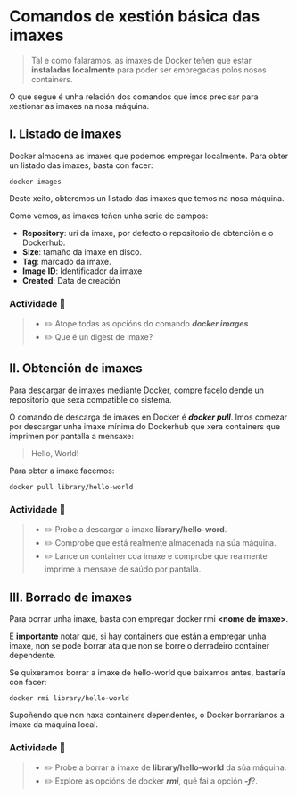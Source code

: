 # Comandos de xestión básica das imaxes

> Tal e como falaramos, as imaxes de Docker teñen que estar **instaladas localmente** para poder ser empregadas polos nosos containers. 

O que segue é unha relación dos comandos que imos precisar para xestionar as imaxes na nosa máquina. 

## I. Listado de imaxes

Docker almacena as imaxes que podemos empregar localmente. Para obter un listado das imaxes, basta con facer:

```shell
docker images
```

Deste xeito, obteremos un listado das imaxes que temos na nosa máquina. 

Como vemos, as imaxes teñen unha serie de campos:

- **Repository**: uri da imaxe, por defecto o repositorio de obtención e o Dockerhub. 
- **Size**: tamaño da imaxe en disco.
- **Tag**: marcado da imaxe. 
- **Image ID**: Identificador da imaxe
- **Created**: Data de creación

### Actividade 📖
>- ✏️ Atope todas as opcións do comando _**docker images**_
>- ✏️ Que é un digest de imaxe?

## II. Obtención de imaxes

Para descargar de imaxes mediante Docker, compre facelo dende un repositorio que sexa compatible co sistema. 

O comando de descarga de imaxes en Docker é _**docker pull**_. Imos comezar por descargar unha imaxe mínima do Dockerhub que xera containers que imprimen por pantalla a mensaxe:

> Hello, World!

Para obter a imaxe facemos:

```shell
docker pull library/hello-world
```

### Actividade 📖
>- ✏️ Probe a descargar a imaxe **library/hello-word**.
>- ✏️ Comprobe que está realmente almacenada na súa máquina.
>- ✏️ Lance un container coa imaxe e comprobe que realmente imprime a mensaxe de saúdo por pantalla.

## III. Borrado de imaxes

Para borrar unha imaxe, basta con empregar docker rmi **\<nome de imaxe\>**.

É **importante** notar que, si hay containers que están a empregar unha imaxe, non se pode borrar ata que non se borre o derradeiro container dependente.

Se quixeramos borrar a imaxe de hello-world que baixamos antes, bastaría con facer:

```shell
docker rmi library/hello-world
```

Supoñendo que non haxa containers dependentes, o Docker borraríanos a imaxe da máquina local. 

### Actividade 📖
>- ✏️ Probe a borrar a imaxe de **library/hello-world** da súa máquina.
>- ✏️ Explore as opcións de docker _**rmi**_, qué fai a opción _**-f**_?.
